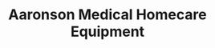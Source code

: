 ---
title: "Aaronson Medical Homecare Equipment"
url: /essex/aaronson-medical-homecare-equipment/
shop: Sanitätshaus
---